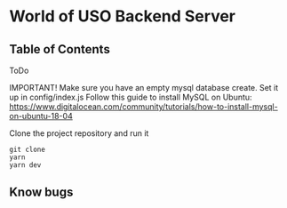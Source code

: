 # World of USO Backend Server

## Table of Contents
ToDo

IMPORTANT!
Make sure you have an empty mysql database create. Set it up in config/index.js
Follow this guide to install MySQL on Ubuntu:
https://www.digitalocean.com/community/tutorials/how-to-install-mysql-on-ubuntu-18-04

Clone the project repository and run it
```
git clone
yarn
yarn dev
```

## Know bugs